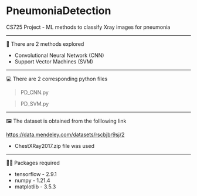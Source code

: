 # PneumoniaDetection

CS725 Project - ML methods to classify Xray images for pneumonia 

***

🔎 There are 2 methods explored 

- Convolutional Neural Network (CNN)
- Support Vector Machines (SVM)

***

💻 There are 2 corresponding python files 

> PD_CNN.py

> PD_SVM.py

***
   
🖼 The dataset is obtained from the folllowing link

<https://data.mendeley.com/datasets/rscbjbr9sj/2>

- ChestXRay2017.zip file was used 

***

👩‍💻 Packages required

- tensorflow - 2.9.1
- numpy - 1.21.4
- matplotlib - 3.5.3
